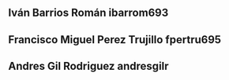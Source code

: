 ## Iván Barrios Román	ibarrom693
## Francisco Miguel Perez Trujillo fpertru695
## Andres Gil Rodriguez andresgilr

